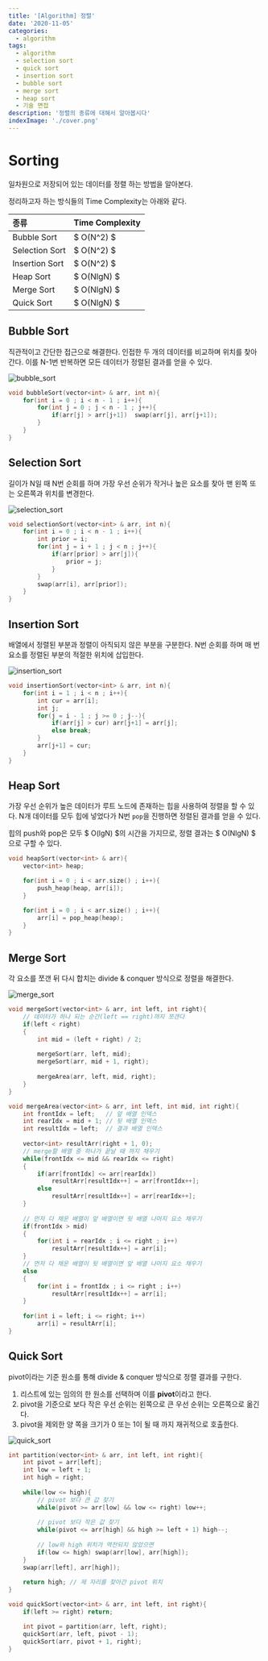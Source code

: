 ```yaml
---
title: '[Algorithm] 정렬'
date: '2020-11-05'
categories:
  - algorithm
tags:
  - algorithm
  - selection sort
  - quick sort
  - insertion sort
  - bubble sort
  - merge sort
  - heap sort
  - 기술 면접
description: '정렬의 종류에 대해서 알아봅시다'
indexImage: './cover.png'
---
```


# Sorting  

일차원으로 저장되어 있는 데이터를 정렬 하는 방법을 알아본다.  

정리하고자 하는 방식들의 Time Complexity는 아래와 같다.

|종류|Time Complexity|
|:--|:--|
|Bubble Sort| $ O(N^2) $ |
|Selection Sort| $ O(N^2) $ |
|Insertion Sort| $ O(N^2) $ |
|Heap Sort| $ O(NlgN) $ |
|Merge Sort| $ O(NlgN) $ |
|Quick Sort| $ O(NlgN) $ |

## Bubble Sort  

직관적이고 간단한 접근으로 해결한다. 
인접한 두 개의 데이터를 비교하며 위치를 찾아간다. 
이를 N-1번 반복하면 모든 데이터가 정렬된 결과를 얻을 수 있다. 

![bubble_sort](./bubble_sort.png) 

``` cpp
void bubbleSort(vector<int> & arr, int n){
    for(int i = 0 ; i < n - 1 ; i++){
        for(int j = 0 ; j < n - 1 ; j++){
            if(arr[j] > arr[j+1])  swap(arr[j], arr[j+1]);
        }
    }
}
```

## Selection Sort  

길이가 N일 때 N번 순회를 하며 가장 우선 순위가 작거나 높은 요소를 찾아 맨 왼쪽 또는 오른쪽과 위치를 변경한다.

![selection_sort](./selection_sort.png) 

``` cpp
void selectionSort(vector<int> & arr, int n){
    for(int i = 0 ; i < n - 1 ; i++){
        int prior = i;
        for(int j = i + 1 ; j < n ; j++){
            if(arr[prior] > arr[j]){
                prior = j;
            }
        }
        swap(arr[i], arr[prior]);
    }
}
```

## Insertion Sort  

배열에서 정렬된 부분과 정렬이 아직되지 않은 부분을 구분한다. 
N번 순회를 하며 매 번 요소를 정렬된 부분의 적절한 위치에 삽입한다.

![insertion_sort](./insertion_sort.png)  

``` cpp
void insertionSort(vector<int> & arr, int n){
    for(int i = 1 ; i < n ; i++){
		int cur = arr[i];
		int j;
		for(j = i - 1 ; j >= 0 ; j--){
			if(arr[j] > cur) arr[j+1] = arr[j];
			else break;
		}
		arr[j+1] = cur;
	}
}
```

## Heap Sort  

가장 우선 순위가 높은 데이터가 루트 노드에 존재하는 힙을 사용하여 정렬을 할 수 있다. 
N개 데이터를 모두 힙에 넣었다가 N번 ```pop```을 진행하면 정렬된 결과를 얻을 수 있다.  

힙의 push와 pop은 모두 $ O(lgN) $의 시간을 가지므로, 정렬 결과는 $ O(NlgN) $ 으로 구할 수 있다.

``` cpp
void heapSort(vector<int> & arr){
	vector<int> heap;

	for(int i = 0 ; i < arr.size() ; i++){
		push_heap(heap, arr[i]);
	}

	for(int i = 0 ; i < arr.size() ; i++){
		arr[i] = pop_heap(heap);
	}
}
```

## Merge Sort  

각 요소를 쪼갠 뒤 다시 합치는 divide & conquer 방식으로 정렬을 해결한다.

![merge_sort](./merge_sort.png)  

``` cpp
void mergeSort(vector<int> & arr, int left, int right){	
	// 데이터가 하나 되는 순간(left == right)까지 쪼갠다
	if(left < right)
	{
		int mid = (left + right) / 2;
		
		mergeSort(arr, left, mid);
		mergeSort(arr, mid + 1, right);
		
		mergeArea(arr, left, mid, right);
	}
}

void mergeArea(vector<int> & arr, int left, int mid, int right){
	int frontIdx = left;   // 앞 배열 인덱스
	int rearIdx = mid + 1; // 뒷 배열 인덱스
	int resultIdx = left;  // 결과 배열 인덱스
	
	vector<int> resultArr(right + 1, 0);
	// merge할 배열 중 하나가 끝날 때 까지 채우기
	while(frontIdx <= mid && rearIdx <= right)
	{
		if(arr[frontIdx] <= arr[rearIdx])
			resultArr[resultIdx++] = arr[frontIdx++];
		else
			resultArr[resultIdx++] = arr[rearIdx++];
	}
	
	// 먼저 다 채운 배열이 앞 배열이면 뒷 배열 나머지 요소 채우기
	if(frontIdx > mid) 
	{
		for(int i = rearIdx ; i <= right ; i++)
			resultArr[resultIdx++] = arr[i];
	}
	// 먼저 다 채운 배열이 뒷 배열이면 앞 배열 나머지 요소 채우기
	else 
	{
		for(int i = frontIdx ; i <= right ; i++)
			resultArr[resultIdx++] = arr[i];
	}
	
	for(int i = left; i <= right; i++)
		arr[i] = resultArr[i];
}
```

## Quick Sort  

pivot이라는 기준 원소를 통해 divide & conquer 방식으로 정렬 결과를 구한다. 

1. 리스트에 있는 임의의 한 원소를 선택하며 이를 **pivot**이라고 한다.
2. pivot을 기준으로 보다 작은 우선 순위는 왼쪽으로 큰 우선 순위는 오른쪽으로 옮긴다.
3. pivot을 제외한 양 쪽을 크기가 0 또는 1이 될 때 까지 재귀적으로 호출한다.  


![quick_sort](./quick_sort.png)

``` cpp
int partition(vector<int> & arr, int left, int right){
	int pivot = arr[left];
	int low = left + 1;
	int high = right;
	
	while(low <= high){
		// pivot 보다 큰 값 찾기
		while(pivot >= arr[low] && low <= right) low++;
		
		// pivot 보다 작은 값 찾기
		while(pivot <= arr[high] && high >= left + 1) high--;
			
		// low와 high 위치가 역전되지 않았으면
		if(low <= high) swap(arr[low], arr[high]);
	}
	swap(arr[left], arr[high]);
	
	return high; // 제 자리를 찾아간 pivot 위치
}

void quickSort(vector<int> & arr, int left, int right){
	if(left >= right) return;

	int pivot = partition(arr, left, right);
	quickSort(arr, left, pivot - 1);
	quickSort(arr, pivot + 1, right);
}
```